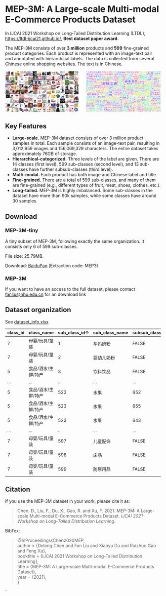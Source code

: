 # MEP-3M: A Large-scale Multi-modal E-Commerce Products Dataset

In IJCAI 2021 Workshop on Long-Tailed Distribution Learning (LTDL), https://ltdl-ijcai21.github.io/, **Best dataset paper award.**

The MEP-3M consists of over **3 million** products and **599** fine-grained product categories. Each product is represented with an image-text pair and annotated with hierarchical labels. The data is collected from several Chinese online shopping websites. The text is in Chinese.

![1628476496373](assets/1628476496373.png)

## Key Features

- **Large-scale.** MEP-3M dataset consists of over 3 million product samples in total. Each sample consists of an image-text pair, resulting in 3,012,959 images and 156,069,329 characters. The entire dataset takes approximately 76GB of storage.  
- **Hierarchical-categorized.** Three levels of the label are given. There are 14 classes (first level), 599 sub-classes (second level), and 13 sub-classes have further subsub-classes (third level).
- **Multi-modal.** Each product has both image and Chinese label and title. 
- **Fine-grained.** There are a total of 599 sub-classes, and many of them are fine-grained (e.g., different types of fruit, meat, shoes, clothes, etc.).
- **Long-tailed.** MEP-3M is highly imbalanced. Some sub-classes in the dataset have more than 90k samples, while some classes have around 30 samples. 

## Download

### MEP-3M-tiny

A tiny subset of MEP-3M, following exactly the same organization. It consists only 6 of 599 sub-classes.

File size: 25.79MB.

Download: [BaiduPan](https://pan.baidu.com/s/1Ho39TCU38pRuvdLiTiwCzg ) (Extraction code: MEP3)

### MEP-3M

If you want to have an access to the full dataset, please contact fanliu@hhu.edu.cn for an download link

## Dataset organization

See [dataset_info.xlsx](dataset_info.xlsx) 

| class_id | class_name          | sub_class_id↑ | sub_class_name | subsub_class_id | subsub_class_name |
| -------- | ------------------- | ------------- | -------------- | --------------- | ----------------- |
| 7        | 母婴/玩具/童装      | 1             | 孕妈奶粉       | FALSE           | FALSE             |
| 7        | 母婴/玩具/童装      | 2             | 婴幼儿奶粉     | FALSE           | FALSE             |
| 5        | 食品/酒水/生鲜/特产 | 3             | 饮料饮品       | FALSE           | FALSE             |
| ...      | ...                 | ...           | ...            | ...             | ...               |
| 5        | 食品/酒水/生鲜/特产 | 523           | 水果           | 652             | 菠萝/凤梨         |
| 5        | 食品/酒水/生鲜/特产 | 523           | 水果           | 655             | 草莓              |
| 5        | 食品/酒水/生鲜/特产 | 523           | 水果           | 643             | 车厘子/樱桃       |
| ...      | ...                 | ...           | ...            | ...             | ...               |
| 7        | 母婴/玩具/童装      | 597           | 儿童配饰       | FALSE           | FALSE             |
| 7        | 母婴/玩具/童装      | 598           | 床品           | FALSE           | FALSE             |
| 7        | 母婴/玩具/童装      | 599           | 防尿用品       | FALSE           | FALSE             |

## Citation

If you use the MEP-3M dataset in your work, please cite it as:

> Chen, D., Liu, F., Du, X., Gao, R. and Xu, F. 2021. MEP-3M: A Large-scale Multi-modal E-Commerce Products Dataset. *IJCAI 2021 Workshop on Long-Tailed Distribution Learning*.

BibTex:

> @InProceedings{Chen2020MEP,  
>   author    = {Delong Chen and Fan Liu and Xiaoyu Du and Ruizhuo Gao and Feng Xu},  
>   booktitle = {IJCAI 2021 Workshop on Long-Tailed Distribution Learning},  
>   title     = {MEP-3M: A Large-scale Multi-modal E-Commerce Products Dataset},  
>   year      = {2021},  
> }

`
